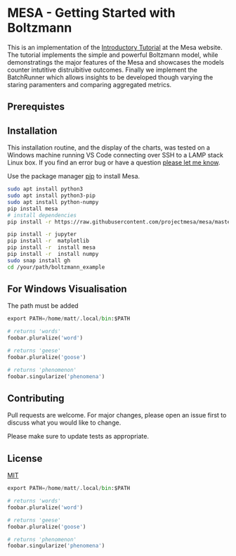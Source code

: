 # MESA - Getting Started with Boltzmann 

This is an implementation of the [Introductory Tutorial](https://mesa.readthedocs.io/en/master/tutorials/intro_tutorial.html) at the Mesa website. The tutorial implements the simple and powerful Boltzmann model, while demonstratings the major features of the Mesa and showcases the models counter intutitive distruibitive outcomes. Finally we implement the BatchRunner which allows insights to be developed though varying the staring paramenters and comparing aggregated metrics. 

## Prerequistes 

## Installation
This installation routine, and the display of the charts, was tested on a Windows machine running VS Code connecting over SSH to a LAMP stack Linux box. If you find an error bug or have a question [please let me know](mailto:matt.mcgee@ucdconnect.ie).

Use the package manager [pip](https://pip.pypa.io/en/stable/) to install Mesa.

```bash
sudo apt install python3
sudo apt install python3-pip
sudo apt install python-numpy
pip install mesa
# install dependencies
pip install -r https://raw.githubusercontent.com/projectmesa/mesa/master/examples/boltzmann_wealth_model/requirements.txt

pip install -r jupyter
pip install -r  matplotlib
pip install -r  install mesa
pip install -r  install numpy
sudo snap install gh
cd /your/path/boltzmann_example

```

## For Windows Visualisation

The path must be added

```python
export PATH=/home/matt/.local/bin:$PATH

# returns 'words'
foobar.pluralize('word')

# returns 'geese'
foobar.pluralize('goose')

# returns 'phenomenon'
foobar.singularize('phenomena')
```

## Contributing
Pull requests are welcome. For major changes, please open an issue first to discuss what you would like to change.

Please make sure to update tests as appropriate.

## License
[MIT](https://choosealicense.com/licenses/mit/)




```python
export PATH=/home/matt/.local/bin:$PATH

# returns 'words'
foobar.pluralize('word')

# returns 'geese'
foobar.pluralize('goose')

# returns 'phenomenon'
foobar.singularize('phenomena')
```